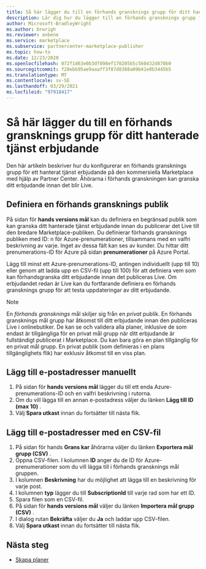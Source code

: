 ```yaml
---
title: Så här lägger du till en förhands gransknings grupp för ditt hanterade tjänst erbjudande
description: Lär dig hur du lägger till en förhands gransknings grupp för ditt hanterade tjänst erbjudande i Microsoft Partner Center.
author: Microsoft-BradleyWright
ms.author: brwrigh
ms.reviewer: anbene
ms.service: marketplace
ms.subservice: partnercenter-marketplace-publisher
ms.topic: how-to
ms.date: 12/23/2020
ms.openlocfilehash: 072f1d63e0b3df898ef170205b5c560432d870b0
ms.sourcegitcommit: f28ebb95ae9aaaff3f87d8388a09b41e0b3445b5
ms.translationtype: MT
ms.contentlocale: sv-SE
ms.lasthandoff: 03/29/2021
ms.locfileid: "97918417"
---
```

# <a name="how-to-add-a-preview-audience-for-your-managed-service-offer"></a>Så här lägger du till en förhands gransknings grupp för ditt hanterade tjänst erbjudande

Den här artikeln beskriver hur du konfigurerar en förhands gransknings grupp för ett hanterat tjänst erbjudande på den kommersiella Marketplace med hjälp av Partner Center. Åhörarna i förhands granskningen kan granska ditt erbjudande innan det blir Live.

## <a name="define-a-preview-audience"></a>Definiera en förhands gransknings publik

På sidan för **hands versions mål** kan du definiera en begränsad publik som kan granska ditt hanterade tjänst erbjudande innan du publicerar det Live till den bredare Marketplace-publiken. Du definierar förhands gransknings publiken med ID: n för Azure-prenumerationer, tillsammans med en valfri beskrivning av varje. Inget av dessa fält kan ses av kunder. Du hittar ditt prenumerations-ID för Azure på sidan **prenumerationer** på Azure Portal.

Lägg till minst ett Azure-prenumerations-ID, antingen individuellt (upp till 10) eller genom att ladda upp en CSV-fil (upp till 100) för att definiera vem som kan förhandsgranska ditt erbjudande innan det publiceras Live. Om erbjudandet redan är Live kan du fortfarande definiera en förhands gransknings grupp för att testa uppdateringar av ditt erbjudande.

> [!NOTE]
> En *förhands gransknings* mål skiljer sig från en *privat* publik. En förhands gransknings mål grupp har åtkomst till ditt erbjudande innan den publiceras Live i onlinebutiker. De kan se och validera alla planer, inklusive de som endast är tillgängliga för en privat mål grupp när ditt erbjudande är fullständigt publicerat i Marketplace. Du kan bara göra en plan tillgänglig för en privat mål grupp. En privat publik (som definieras i en plans tillgänglighets flik) har exklusiv åtkomst till en viss plan.

## <a name="add-email-addresses-manually"></a>Lägg till e-postadresser manuellt

1. På sidan för **hands versions mål** lägger du till ett enda Azure-prenumerations-ID och en valfri beskrivning i rutorna.
2. Om du vill lägga till en annan e-postadress väljer du länken **Lägg till ID (max 10)** .
3. Välj **Spara utkast** innan du fortsätter till nästa flik.

## <a name="add-email-addresses-using-a-csv-file"></a>Lägg till e-postadresser med en CSV-fil

1. På sidan för hands **Grans kar** åhörarna väljer du länken **Exportera mål grupp (CSV)** .
2. Öppna CSV-filen. I kolumnen **ID** anger du de ID för Azure-prenumerationer som du vill lägga till i förhands gransknings mål gruppen.
3. I kolumnen **Beskrivning** har du möjlighet att lägga till en beskrivning för varje post.
4. I kolumnen **typ** lägger du till **SubscriptionId** till varje rad som har ett ID.
5. Spara filen som en CSV-fil.
6. På sidan för **hands versions mål** väljer du länken **Importera mål grupp (CSV)** .
7. I dialog rutan **Bekräfta** väljer du **Ja** och laddar upp CSV-filen.
8. Välj **Spara utkast** innan du fortsätter till nästa flik.

## <a name="next-steps"></a>Nästa steg

* [Skapa planer](create-managed-service-offer-plans.md)
